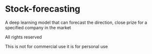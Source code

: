 # Stock-forecasting
A deep learning model that can forecast the direction, close prize for a specified company in the market

All rights reserved

This is not for commercial use it is for personal use
